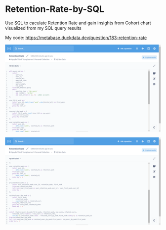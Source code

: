 # Retention-Rate-by-SQL
Use SQL to caculate Retention Rate and gain insights from Cohort chart visualized from my SQL query results

My code: https://metabase.duckdata.dev/question/183-retention-rate

![alt text]( https://github.com/Nguyenthanhtrung99/Retention-Rate-by-SQL/blob/6754a96471c2aaf9b911ed978e114966da0c4d29/Part%201.png )

![alt text]( https://github.com/Nguyenthanhtrung99/Retention-Rate-by-SQL/blob/6754a96471c2aaf9b911ed978e114966da0c4d29/Part%202.png )
